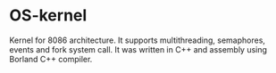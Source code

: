 # OS-kernel
Kernel for 8086 architecture. It supports multithreading, semaphores, events and fork system call.
It was written in C++ and assembly using Borland C++ compiler.
